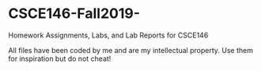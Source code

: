 # CSCE146-Fall2019-
Homework Assignments, Labs, and Lab Reports for CSCE146

All files have been coded by me and are my intellectual property. Use them for inspiration but do not cheat!
